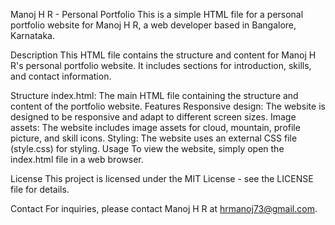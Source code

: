 
Manoj H R - Personal Portfolio
This is a simple HTML file for a personal portfolio website for Manoj H R, a web developer based in Bangalore, Karnataka.

Description
This HTML file contains the structure and content for Manoj H R's personal portfolio website. It includes sections for introduction, skills, and contact information.

Structure
index.html: The main HTML file containing the structure and content of the portfolio website.
Features
Responsive design: The website is designed to be responsive and adapt to different screen sizes.
Image assets: The website includes image assets for cloud, mountain, profile picture, and skill icons.
Styling: The website uses an external CSS file (style.css) for styling.
Usage
To view the website, simply open the index.html file in a web browser.

License
This project is licensed under the MIT License - see the LICENSE file for details.

Contact
For inquiries, please contact Manoj H R at hrmanoj73@gmail.com.
